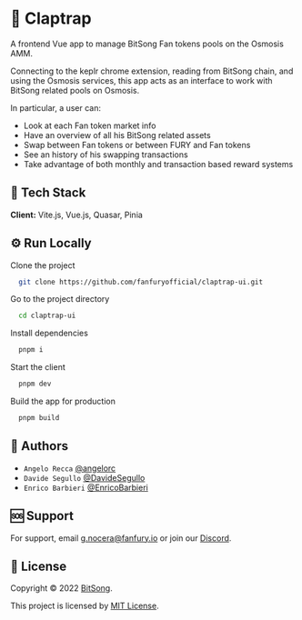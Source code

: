 # 🎵 Claptrap

A frontend Vue app to manage BitSong Fan tokens pools on the Osmosis AMM.

Connecting to the keplr chrome extension, reading from BitSong chain, and using the Osmosis services, this app acts as an interface to work with BitSong related pools on Osmosis.

In particular, a user can:

- Look at each Fan token market info
- Have an overview of all his BitSong related assets
- Swap between Fan tokens or between FURY and Fan tokens
- See an history of his swapping transactions
- Take advantage of both monthly and transaction based reward systems

## 🚀 Tech Stack

**Client:** Vite.js, Vue.js, Quasar, Pinia

## ⚙️ Run Locally

Clone the project

```bash
  git clone https://github.com/fanfuryofficial/claptrap-ui.git
```

Go to the project directory

```bash
  cd claptrap-ui
```

Install dependencies

```bash
  pnpm i
```

Start the client

```bash
  pnpm dev
```

Build the app for production

```bash
  pnpm build
```

## 👤 Authors

- `Angelo Recca` [@angelorc](https://github.com/angelorc)
- `Davide Segullo` [@DavideSegullo](https://github.com/DavideSegullo)
- `Enrico Barbieri` [@EnricoBarbieri](https://github.com/EnricoBarbieri1997)

## 🆘 Support

For support, email g.nocera@fanfury.io or join our [Discord](https://discord.gg/5VT5fJmF).

## 🔏 License

Copyright © 2022 [BitSong](https://github.com/fanfuryofficial).

This project is licensed by [MIT License](https://api.github.com/licenses/mit).
